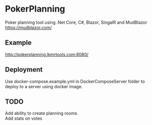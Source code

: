# PokerPlanning
Poker planning tool using .Net Core, C#, Blazor, SingalR and MudBlazor https://mudblazor.com/
## Example
http://pokerplanning.lkmrtools.com:8080/

## Deployment
Use docker-compose.example.yml in DockerComposeServer folder to deploy to a server using docker image.

## TODO
Add ability to create planning rooms  
Add stats on votes  


